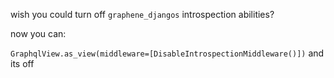 wish you could turn off `graphene_djangos` introspection abilities? 

now you can:

`GraphqlView.as_view(middleware=[DisableIntrospectionMiddleware()])` and its off

